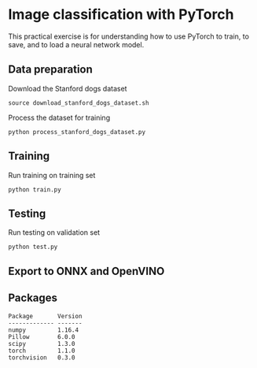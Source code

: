 # Image classification with PyTorch

This practical exercise is for understanding how to use PyTorch to train, to save, and to load a neural network model.

## Data preparation
Download the Stanford dogs dataset
```
source download_stanford_dogs_dataset.sh
```
Process the dataset for training
```
python process_stanford_dogs_dataset.py
```

## Training
Run training on training set
```
python train.py
```

## Testing
Run testing on validation set
```
python test.py
```

## Export to ONNX and OpenVINO


## Packages
```
Package       Version
------------- -------
numpy         1.16.4
Pillow        6.0.0
scipy         1.3.0
torch         1.1.0
torchvision   0.3.0
```
